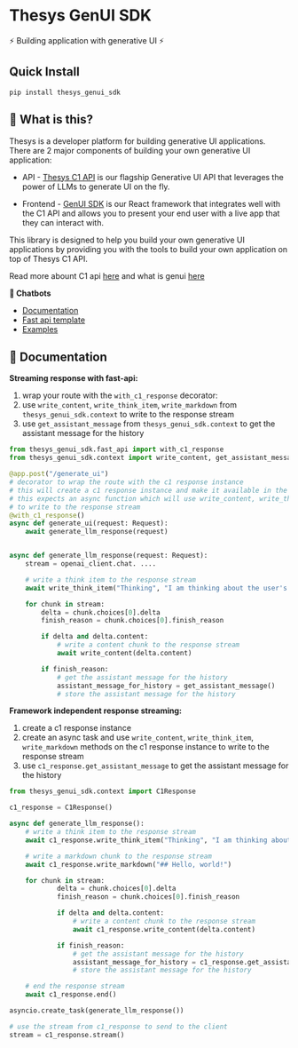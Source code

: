 # Thesys GenUI SDK

⚡ Building application with generative UI ⚡

## Quick Install

`pip install thesys_genui_sdk`

## 🤔 What is this?

Thesys is a developer platform for building generative UI applications. There are 2 major components of building your own generative UI application:

- API - [Thesys C1 API](https://docs.thesys.dev/api-reference/getting-started) is our flagship Generative UI API that leverages the power of LLMs to generate UI on the fly.

- Frontend - [GenUI SDK](https://www.npmjs.com/package/@thesysai/genui-sdk) is our React framework that integrates well with the C1 API and allows you to present your end user with a live app that they can interact with.

This library is designed to help you build your own generative UI applications by providing you with the tools to build your own application on top of Thesys C1 API.

Read more abount C1 api [here](https://docs.thesys.dev) and what is genui [here](https://docs.thesys.dev/guides/genui)

**🤖 Chatbots**

- [Documentation](https://docs.thesys.dev/guides/conversational/)
- [Fast api template](https://github.com/thesysdev/template-c1-fastapi)
- [Examples](https://github.com/thesysdev/examples)

## 📖 Documentation

**Streaming response with fast-api:**

1. wrap your route with the `with_c1_response` decorator:
2. use `write_content`, `write_think_item`, `write_markdown` from `thesys_genui_sdk.context` to write to the response stream
3. use `get_assistant_message` from `thesys_genui_sdk.context` to get the assistant message for the history

```python
from thesys_genui_sdk.fast_api import with_c1_response
from thesys_genui_sdk.context import write_content, get_assistant_message, write_think_item

@app.post("/generate_ui")
# decorator to wrap the route with the c1 response instance
# this will create a c1 response instance and make it available in the context
# this expects an async function which will use write_content, write_think_item, write_markdown
# to write to the response stream
@with_c1_response()
async def generate_ui(request: Request):
    await generate_llm_response(request)


async def generate_llm_response(request: Request):
    stream = openai_client.chat. ....

    # write a think item to the response stream
    await write_think_item("Thinking", "I am thinking about the user's request")

    for chunk in stream:
        delta = chunk.choices[0].delta
        finish_reason = chunk.choices[0].finish_reason

        if delta and delta.content:
            # write a content chunk to the response stream
            await write_content(delta.content)

        if finish_reason:
            # get the assistant message for the history
            assistant_message_for_history = get_assistant_message()
            # store the assistant message for the history

```

**Framework independent response streaming:**

1. create a c1 response instance
2. create an async task and use `write_content`, `write_think_item`, `write_markdown` methods on the c1 response instance to write to the response stream
3. use `c1_response.get_assistant_message` to get the assistant message for the history

```python
from thesys_genui_sdk.context import C1Response

c1_response = C1Response()

async def generate_llm_response():
    # write a think item to the response stream
    await c1_response.write_think_item("Thinking", "I am thinking about the user's request")

    # write a markdown chunk to the response stream
    await c1_response.write_markdown("## Hello, world!")

    for chunk in stream:
            delta = chunk.choices[0].delta
            finish_reason = chunk.choices[0].finish_reason

            if delta and delta.content:
                # write a content chunk to the response stream
                await c1_response.write_content(delta.content)

            if finish_reason:
                # get the assistant message for the history
                assistant_message_for_history = c1_response.get_assistant_message()
                # store the assistant message for the history

    # end the response stream
    await c1_response.end()

asyncio.create_task(generate_llm_response())

# use the stream from c1_response to send to the client
stream = c1_response.stream()
```
